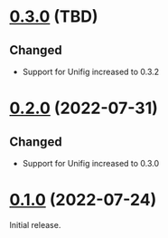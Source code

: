 # [0.3.0][] (TBD)

## Changed

- Support for Unifig increased to 0.3.2

# [0.2.0][] (2022-07-31)

## Changed

- Support for Unifig increased to 0.3.0

# [0.1.0][] (2022-07-24)

Initial release.

[0.3.0]: https://github.com/AaronLasseigne/unifig-rails/compare/v0.2.0...v0.3.0
[0.2.0]: https://github.com/AaronLasseigne/unifig-rails/compare/v0.1.0...v0.2.0
[0.1.0]: https://github.com/AaronLasseigne/unifig-rails/compare/v0.0.0...v0.1.0
